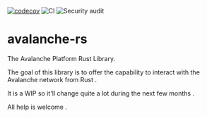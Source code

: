 [![codecov](https://codecov.io/gh/tbrunain/avalanche-rs/branch/master/graph/badge.svg)](https://codecov.io/gh/tbrunain/avalanche-rs)
![CI](https://github.com/tbrunain/avalanche-rs/workflows/Continuous%20integration/badge.svg?branch=master)
![Security audit](https://github.com/tbrunain/avalanche-rs/workflows/Security%20audit/badge.svg)
# avalanche-rs
The Avalanche Platform Rust Library.

The goal of this library is to offer the capability to interact with the Avalanche network from Rust .

It is a WIP so it'll change quite a lot during the next few months .

All help is welcome .
    